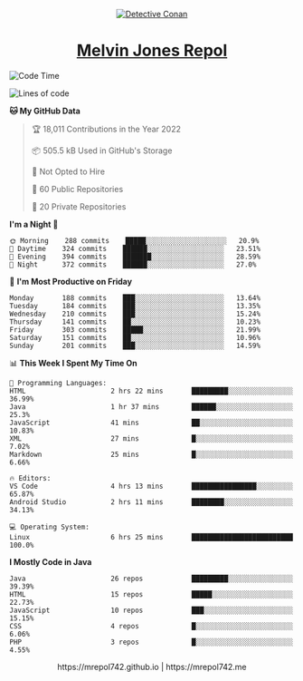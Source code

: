 <p align="center">

<a href="https://mrepol742.github.io">
  <img alt="Detective Conan" src="https://mrepol742-gif-randomizer.vercel.app/api/" /> 
  </a> 
<h1 align="center"><a href="https://mrepol742.github.io/">Melvin Jones Repol</a></h1>
</p>

[comment]: <> (This is a automated generated Data from github action workflow)
[comment]: <> (START OF GENERATED DATA)

<!--START_SECTION:waka-->
![Code Time](http://img.shields.io/badge/Code%20Time-737%20hrs%2013%20mins-blue)

![Lines of code](https://img.shields.io/badge/From%20Hello%20World%20I%27ve%20Written-239%20Thousand%20lines%20of%20code-blue)

**🐱 My GitHub Data** 

> 🏆 18,011 Contributions in the Year 2022
 > 
> 📦 505.5 kB Used in GitHub's Storage 
 > 
> 🚫 Not Opted to Hire
 > 
> 📜 60 Public Repositories 
 > 
> 🔑 20 Private Repositories  
 > 
**I'm a Night 🦉** 

```text
🌞 Morning    288 commits    █████░░░░░░░░░░░░░░░░░░░░   20.9% 
🌆 Daytime    324 commits    ██████░░░░░░░░░░░░░░░░░░░   23.51% 
🌃 Evening    394 commits    ███████░░░░░░░░░░░░░░░░░░   28.59% 
🌙 Night      372 commits    ██████░░░░░░░░░░░░░░░░░░░   27.0%

```
📅 **I'm Most Productive on Friday** 

```text
Monday       188 commits    ███░░░░░░░░░░░░░░░░░░░░░░   13.64% 
Tuesday      184 commits    ███░░░░░░░░░░░░░░░░░░░░░░   13.35% 
Wednesday    210 commits    ███░░░░░░░░░░░░░░░░░░░░░░   15.24% 
Thursday     141 commits    ██░░░░░░░░░░░░░░░░░░░░░░░   10.23% 
Friday       303 commits    █████░░░░░░░░░░░░░░░░░░░░   21.99% 
Saturday     151 commits    ██░░░░░░░░░░░░░░░░░░░░░░░   10.96% 
Sunday       201 commits    ███░░░░░░░░░░░░░░░░░░░░░░   14.59%

```


📊 **This Week I Spent My Time On** 

```text
💬 Programming Languages: 
HTML                     2 hrs 22 mins       █████████░░░░░░░░░░░░░░░░   36.99% 
Java                     1 hr 37 mins        ██████░░░░░░░░░░░░░░░░░░░   25.3% 
JavaScript               41 mins             ██░░░░░░░░░░░░░░░░░░░░░░░   10.83% 
XML                      27 mins             █░░░░░░░░░░░░░░░░░░░░░░░░   7.02% 
Markdown                 25 mins             █░░░░░░░░░░░░░░░░░░░░░░░░   6.66%

🔥 Editors: 
VS Code                  4 hrs 13 mins       ████████████████░░░░░░░░░   65.87% 
Android Studio           2 hrs 11 mins       ████████░░░░░░░░░░░░░░░░░   34.13%

💻 Operating System: 
Linux                    6 hrs 25 mins       █████████████████████████   100.0%

```

**I Mostly Code in Java** 

```text
Java                     26 repos            █████████░░░░░░░░░░░░░░░░   39.39% 
HTML                     15 repos            █████░░░░░░░░░░░░░░░░░░░░   22.73% 
JavaScript               10 repos            ███░░░░░░░░░░░░░░░░░░░░░░   15.15% 
CSS                      4 repos             █░░░░░░░░░░░░░░░░░░░░░░░░   6.06% 
PHP                      3 repos             █░░░░░░░░░░░░░░░░░░░░░░░░   4.55%

```



<!--END_SECTION:waka-->

[comment]: <> (END OF GENERATED DATA)

<p align="center"> https://mrepol742.github.io | https://mrepol742.me </p>

